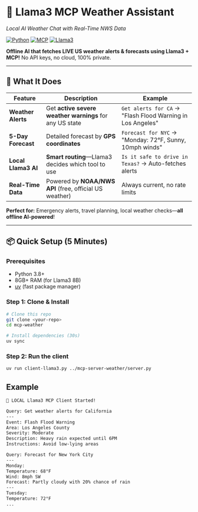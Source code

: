 # 🦙 Llama3 MCP Weather Assistant

_Local AI Weather Chat with Real-Time NWS Data_

[![Python](https://img.shields.io/badge/Python-3.8%2B-blue)](https://python.org) [![MCP](https://img.shields.io/badge/MCP-v0.1-green)](https://modelcontextprotocol.io) [![Llama3](https://img.shields.io/badge/Llama3-8B%20Local-llama)](https://huggingface.co/meta-llama/Llama-3.1-8B-Instruct)

**Offline AI that fetches LIVE US weather alerts & forecasts using Llama3 + MCP!** No API keys, no cloud, 100% private.

---

## 🚀 What It Does

| **Feature**         | **Description**                                         | **Example**                                                |
| ------------------- | ------------------------------------------------------- | ---------------------------------------------------------- |
| **Weather Alerts**  | Get **active severe weather warnings** for any US state | `Get alerts for CA` → "Flash Flood Warning in Los Angeles" |
| **5-Day Forecast**  | Detailed forecast by **GPS coordinates**                | `Forecast for NYC` → "Monday: 72°F, Sunny, 10mph winds"    |
| **Local Llama3 AI** | **Smart routing**—Llama3 decides which tool to use      | `Is it safe to drive in Texas?` → Auto-fetches alerts      |
| **Real-Time Data**  | Powered by **NOAA/NWS API** (free, official US weather) | Always current, no rate limits                             |

**Perfect for:** Emergency alerts, travel planning, local weather checks—**all offline AI-powered**!

---

## 📦 Quick Setup (5 Minutes)

### Prerequisites

- Python 3.8+
- 8GB+ RAM (for Llama3 8B)
- [uv](https://astral.sh/uv) (fast package manager)

### Step 1: Clone & Install

```bash
# Clone this repo
git clone <your-repo>
cd mcp-weather

# Install dependencies (30s)
uv sync
```

### Step 2: Run the client

```bash
uv run client-llama3.py ../mcp-server-weather/server.py
```

## Example

```bash
🦙 LOCAL Llama3 MCP Client Started!

Query: Get weather alerts for California
---
Event: Flash Flood Warning
Area: Los Angeles County
Severity: Moderate
Description: Heavy rain expected until 6PM
Instructions: Avoid low-lying areas

Query: Forecast for New York City
---
Monday:
Temperature: 68°F
Wind: 8mph SW
Forecast: Partly cloudy with 20% chance of rain
---
Tuesday:
Temperature: 72°F
...
```

